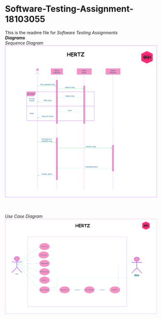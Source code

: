 # Software-Testing-Assignment-18103055
This is the readme file for *Software Testing Assignments*<br />
***Diagrams***<br />
*Sequence Diagram*<br />
![Sequence Diagram](https://github.com/Akash-Kait/SoftwareTesting/blob/main/sequenceDiagram.png)<br /><br /><br /><br />
*Use Case Diagram*<br />
![Use Case Diagram](https://github.com/Akash-Kait/SoftwareTesting/blob/main/useCase.png)
